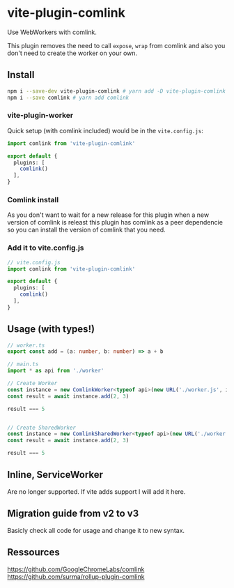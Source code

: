 # vite-plugin-comlink

Use WebWorkers with comlink. 

This plugin removes the need to call `expose`, `wrap` from comlink and also you don't need to create the worker on your own.

## Install

```sh
npm i --save-dev vite-plugin-comlink # yarn add -D vite-plugin-comlink
npm i --save comlink # yarn add comlink
```

### vite-plugin-worker
Quick setup (with comlink included) would be in the `vite.config.js`:

```ts
import comlink from 'vite-plugin-comlink'

export default {
  plugins: [
    comlink()
  ],
}
```

### Comlink install
As you don't want to wait for a new release for this plugin when a new version of comlink is releast this plugin has comlink as a peer dependencie so you can install the version of comlink that you need.

### Add it to vite.config.js

```ts
// vite.config.js
import comlink from 'vite-plugin-comlink'

export default {
  plugins: [
    comlink()
  ],
}
```
## Usage (with types!)
```ts
// worker.ts
export const add = (a: number, b: number) => a + b

// main.ts
import * as api from './worker'

// Create Worker
const instance = new ComlinkWorker<typeof api>(new URL('./worker.js', import.meta.url), {/* normal Worker options*/})
const result = await instance.add(2, 3)

result === 5


// Create SharedWorker
const instance = new ComlinkSharedWorker<typeof api>(new URL('./worker.js', import.meta.url), {/* normal Worker options*/})
const result = await instance.add(2, 3)

result === 5
```

## Inline, ServiceWorker
Are no longer supported. If vite adds support I will add it here.

## Migration guide from v2 to v3
Basicly check all code for usage and change it to new syntax.

## Ressources
https://github.com/GoogleChromeLabs/comlink  
https://github.com/surma/rollup-plugin-comlink
